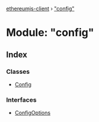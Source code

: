 [ethereumjs-client](../README.md) › ["config"](_config_.md)

# Module: "config"

## Index

### Classes

- [Config](../classes/_config_.config.md)

### Interfaces

- [ConfigOptions](../interfaces/_config_.configoptions.md)
